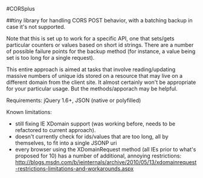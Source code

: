 #CORSplus

##tiny library for handling CORS POST behavior, with a batching backup in case it's not supported.

Note that this is set up to work for a specific API, one that sets/gets particular counters or values based on short id strings.  There are a number of possible failure points for the backup method (for instance, a value being set is too long for a single request).  

This entire approach is aimed at tasks that involve reading/updating massive numbers of unique ids stored on a resource that may live on a different domain from the client site.  It almost certainly won't be appropriate for your particular usage.  But the methods/apporach may be helpful.

Requirements: jQuery 1.6+, JSON (native or polyfilled)

Known limitations: 
*	still fixing IE XDomain support (was working before, needs to be refactored to current approach).
*	doesn't currently check for ids/values that are too long, all by themselves, to fit into a single JSONP uri
*	every browser using the XDomainRequest method (all IEs prior to what's proposed for 10) has a number of additional, annoying restrictions: http://blogs.msdn.com/b/ieinternals/archive/2010/05/13/xdomainrequest-restrictions-limitations-and-workarounds.aspx